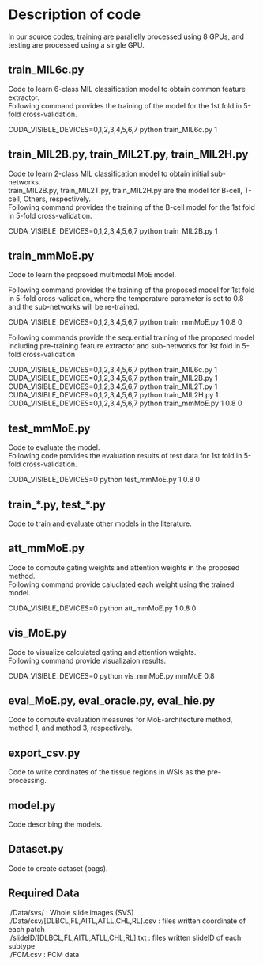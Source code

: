 # Description of code

In our source codes, training are parallelly processed using 8 GPUs, and testing are processed using a single GPU.

## train_MIL6c.py

Code to learn 6-class MIL classification model to obtain common feature extractor. \
Following command provides the training of the model for the 1st fold in 5-fold cross-validation.

CUDA_VISIBLE_DEVICES=0,1,2,3,4,5,6,7 python train_MIL6c.py 1

## train_MIL2B.py, train_MIL2T.py, train_MIL2H.py

Code to learn 2-class MIL classification model to obtain initial sub-networks. \
train_MIL2B.py, train_MIL2T.py, train_MIL2H.py are the model for B-cell, T-cell, Others, respectively.\
Following command provides the training of the B-cell model for the 1st fold in 5-fold cross-validation.

CUDA_VISIBLE_DEVICES=0,1,2,3,4,5,6,7 python train_MIL2B.py 1

## train_mmMoE.py

Code to learn the propsoed multimodal MoE model. 

Following command provides the training of the proposed model for 1st fold in 5-fold cross-validation, where the temperature parameter is set to 0.8 and the sub-networks will be re-trained.

CUDA_VISIBLE_DEVICES=0,1,2,3,4,5,6,7 python train_mmMoE.py 1 0.8 0


Following commands provide the sequential training of the proposed model including pre-training feature extractor and sub-networks for 1st fold in 5-fold cross-validation

CUDA_VISIBLE_DEVICES=0,1,2,3,4,5,6,7 python train_MIL6c.py 1\
CUDA_VISIBLE_DEVICES=0,1,2,3,4,5,6,7 python train_MIL2B.py 1\
CUDA_VISIBLE_DEVICES=0,1,2,3,4,5,6,7 python train_MIL2T.py 1\
CUDA_VISIBLE_DEVICES=0,1,2,3,4,5,6,7 python train_MIL2H.py 1\
CUDA_VISIBLE_DEVICES=0,1,2,3,4,5,6,7 python train_mmMoE.py 1 0.8 0

## test_mmMoE.py

Code to evaluate the model.\
Following code provides the evaluation results of test data for 1st fold in 5-fold cross-validation.

CUDA_VISIBLE_DEVICES=0 python test_mmMoE.py 1 0.8 0

## train_\*.py, test_\*.py

Code to train and evaluate other models in the literature.

## att_mmMoE.py

Code to compute gating weights and attention weights in the proposed method.\
Following command provide caluclated each weight using the trained model.

CUDA_VISIBLE_DEVICES=0 python att_mmMoE.py 1 0.8 0

## vis_MoE.py

Code to visualize calculated gating and attention weights.\
Following command provide visualizaion results.

CUDA_VISIBLE_DEVICES=0 python vis_mmMoE.py mmMoE 0.8

## eval_MoE.py, eval_oracle.py, eval_hie.py

Code to compute evaluation measures for MoE-architecture method, method 1, and method 3, respectively.

## export_csv.py

Code to write cordinates of the tissue regions in WSIs as the pre-processing.

## model.py

Code describing the models.

## Dataset.py

Code to create dataset (bags).

## Required Data

./Data/svs/ : Whole slide images (SVS) \
./Data/csv/[DLBCL,FL,AITL,ATLL,CHL,RL].csv : files written coordinate of each patch\
./slideID/[DLBCL,FL,AITL,ATLL,CHL,RL].txt : files written slideID of each subtype\
./FCM.csv : FCM data
